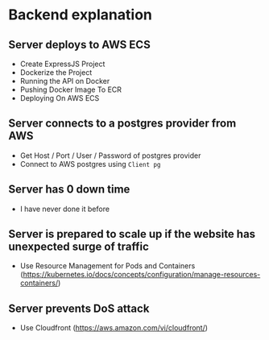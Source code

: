 # Backend explanation 

## Server deploys to AWS ECS
- Create ExpressJS Project
- Dockerize the Project
- Running the API on Docker
- Pushing Docker Image To ECR
- Deploying On AWS ECS

## Server connects to a postgres provider from AWS
- Get Host / Port / User / Password of postgres provider 
- Connect to AWS postgres using `Client pg`

## Server has 0 down time
- I have never done it before

## Server is prepared to scale up if the website has unexpected surge of traffic
- Use Resource Management for Pods and Containers (https://kubernetes.io/docs/concepts/configuration/manage-resources-containers/)

## Server prevents DoS attack
- Use Cloudfront (https://aws.amazon.com/vi/cloudfront/)